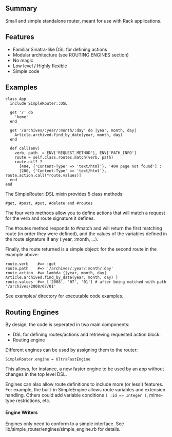 
Summary
-------
Small and simple standalone router, meant for use with Rack applications.

Features
--------
* Familiar Sinatra-like DSL for defining actions
* Modular architecture (see ROUTING ENGINES section)
* No magic
* Low level / Highly flexible
* Simple code

Examples
--------

    class App
      include SimpleRouter::DSL

      get '/' do
        'home'
      end

      get '/archives/:year/:month/:day' do |year, month, day|
        Article.archived.find_by_date(year, month, day)
      end

      def call(env)
        verb, path  = ENV['REQUEST_METHOD'], ENV['PATH_INFO']
        route = self.class.routes.match(verb, path)
        route.nil? ?
          [404, {'Content-Type' => 'text/html'}, '404 page not found'] :
          [200, {'Content-Type' => 'text/html'}, route.action.call(*route.values)]
      end
    end

The SimpleRouter::DSL mixin provides 5 class methods:

    #get, #post, #put, #delete and #routes

The four verb methods allow you to define actions that will match a request for
the verb and route signature it defines.

The #routes method responds to #match and will return the first matching route
(in order they were defined), and the values of the variables defined in the
route signature if any (:year, :month, ...).

Finally, the route returned is a simple object: for the second route in the
example above:

    route.verb    #=> :get
    route.path    #=> '/archives/:year/:month/:day'
    route.action  #=> lambda {|year, month, day| Article.archived.find_by_date(year, month, day) }
    route.values  #=> ['2008', '07', '01'] # after being matched with path '/archives/2008/07/01'

See examples/ directory for executable code examples.

Routing Engines
---------------
By design, the code is seperated in two main components:

* DSL for defining routes/actions and retrieving requested action block.
* Routing engine

Different engines can be used by assigning them to the router:

    SimpleRouter.engine = UltraFastEngine

This allows, for instance, a new faster engine to be used by an app without
changes in the top level DSL.

Engines can also allow route definitions to include more (or less!) features.
For example, the built-in SimpleEngine allows route variables and extension
handling. Others could add variable conditions `( :id => Integer )`, mime-type
restrictions, etc.

#### Engine Writers

Engines only need to conform to a simple interface. See
lib/simple_router/engines/simple_engine.rb for details.

